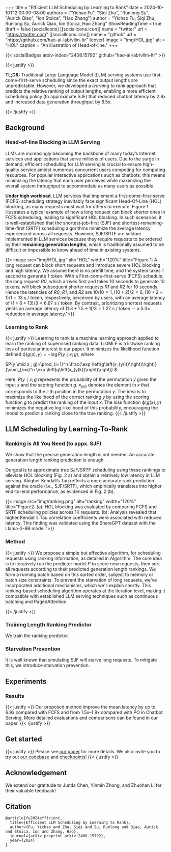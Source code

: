 +++
title = "Efficient LLM Scheduling by Learning to Rank"
date = 2024-10-10T12:00:00-08:00
authors = ["Yichao Fu", "Siqi Zhu", "Runlong Su", "Aurick Qiao", "Ion Stoica", "Hao Zhang"]
author = "Yichao Fu, Siqi Zhu, Runlong Su, Aurick Qiao, Ion Stoica, Hao Zhang"
ShowReadingTime = true
draft = false
[socialIcons]
    [[socialIcons.icon]]
      name = "twitter"
      url = "https://twitter.com"
    [[socialIcons.icon]]
      name = "github"
      url = "https://github.com/hao-ai-lab/vllm-ltr"
[cover]
      image = "img/HOL.jpg"
      alt = "HOL"
      caption = "An illustration of Head-of-line."
+++

{{< socialBadges arxiv-index="2408.15792" github="hao-ai-lab/vllm-ltr" >}}

{{< justify >}}

**TL;DR:** Traditional Large Language Model (LLM) serving systems use first-come-first-serve scheduling since the exact output lengths are unpredictable. However, we developed a *learning to rank* approach that predicts the relative ranking of output lengths, enabling a more efficient scheduling policy (to approximate SJF) that reduced chatbot latency by 2.8x and increased data generation throughput by 6.5x.

{{< /justify >}}

## Background

### Head-of-line Blocking in LLM Serving 

LLMs are increasingly becoming the backbone of many today’s Internet services and applications that serve millions of users. Due to the surge in demand, efficient scheduling for LLM serving is crucial to ensure high-quality service amidst numerous concurrent users competing for computing resources. For popular interactive applications such as chatbots, this means minimizing the latency that each user perceives while maximizing the overall system throughput to accommodate as many users as possible.

**Under high workload**, LLM services that implement a first-come-first-serve (FCFS) scheduling strategy inevitably face significant Head-Of-Line (HOL) blocking, as many requests must wait for others to execute. Figure 1 illustrates a typical example of how a long request can block shorter ones in FCFS scheduling, leading to significant HOL blocking. In such scenarios, it is well-established that the shortest-job-first (SJF) and shortest-remaining-time-first (SRTF) scheduling algorithms minimize the average latency experienced across all requests. However, SJF/SRTF are seldom implemented in LLM services because they require requests to be ordered by their **remaining generation lengths**, which is traditionally assumed to be difficult or impossible to know ahead of time in existing systems.

{{< image src="img/HOL.jpg" alt="HOL" width="120%" title="Figure 1: A long request can block short requests and introduce severe HOL blocking and high latency. We assume there is no prefill time, and the system takes 1 second to generate 1 token. With a First-come-first-serve (FCFS) schedule, the long request *R0*, which arrives first and takes 10 seconds to generate 10 tokens, will block subsequent shorter requests *R1* and *R2* for 10 seconds. Hence the latencies of *R0*,  *R1*, and *R2* are $10 / 10 = 1, (10 + 2) / 2 = 6, (10+2+1)/1=13 \mbox{ s / token}$, respectively, perceived by users, with an average latency of $(1+6+13)/3 = 6.67 \mbox{ s / token}$. By contrast, prioritizing shortest requests yields an average latency of $(1.3+1.5+1)/3=1.27 \mbox{ s / token}$ -- a $5.3\times$ reduction in average latency.">}}

### Learning to Rank

{{< justify >}}
Learning to rank is a machine learning approach applied to learn the ranking of supervised ranking data. ListMLE is a listwise ranking loss of particular interest in our paper. It minimizes the likelihood function defined $\mathcal{\phi}(g(x),y)=-\log P\left(y \mid x ; g\right)$, where

$P(y \mid x ; g)=\prod_{i=1}^n \frac{\exp \left(g\left(x_{y(i)}\right)\right)}{\sum_{k=i}^n \exp \left(g\left(x_{y(k)}\right)\right)} $   

Here, $P(y \mid x ; g$ represents the probability of the permutation $y$ given the input $x$ and the scoring function $g$. $x_{y(i)}$ denotes the element in $x$ that corresponds to the $i$-th position in the permutation $y$. The idea is to maximize the likelihood of the correct ranking $y$ by using the scoring function $g$ to predict the ranking of the input $x$. The loss function $\mathcal{\phi}(g(x),y)$ minimizes the negative log-likelihood of this probability, encouraging the model to predict a ranking close to the true ranking. 
{{< /justify >}}

## LLM Scheduling by Learning-To-Rank

### Ranking is All You Need (to appx. SJF)

We show that the precise generation length is not needed. An accurate generation length ranking prediction is enough. 

Ourgoal is to approximate true SJF/SRTF scheduling using these rankings to alleviate HOL blocking (Fig. 2 a) and obtain a relatively low latency in LLM serving. Ahigher Kendall’s Tau reflects a more accurate rank prediction against the oracle (i.e., SJF/SRTF), which empirically translates into higher end-to-end performance, as evidenced in Fig. 2 (b).
 
{{< image src="img/ranking.png" alt="ranking" width="120%" title="Figure2: (a): HOL blocking was evaluated by comparing FCFS and SRTF scheduling policies across 1K requests. (b): Analysis revealed that higher Kendall’s Tau correlation coefficients were associated with reduced latency. This finding was validated using the ShareGPT dataset with the Llama-3-8B model.">}}


### Method

{{< justify >}}
We propose a simple but effective algorithm, for scheduling requests using ranking information, as detailed in Algorithm. The core idea is to iteratively run the predictor model $P$ to score new requests, then sort all requests according to their predicted generation length rankings. We form a running batch based on this sorted order, subject to memory or batch size constraints. To prevent the starvation of long requests, we've incorporated additional mechanisms, which we'll explain shortly. This ranking-based scheduling algorithm operates at the iteration level, making it compatible with established LLM serving techniques such as continuous batching and PagedAttention. 

{{< /justify >}}

### Training Length Ranking Predictor

We train the ranking predictor.

### Starvation Prevention

It is well known that simulating SJF will starve long requests. To mitigate this, we introduce starvation prevention.

##  Experiments

### Results
{{< justify >}}
Our proposed method improve the mean latency by up to 6.9x compared with FCFS and from 1.5x–1.9x compared with PO in Chatbot Serving. More detailed evaluations and comparisons can be found in our paper.
{{< /justify >}}


## Get started
{{< justify >}}
Please see [our paper](https://arxiv.org/abs/2408.15792) for more details. We also invite you to try out [our codebase](https://github.com/hao-ai-lab/vllm-ltr) and [checkpoints](https://huggingface.co/LLM-ltr/)!
{{< /justify >}}

## Acknowledgement

We extend our gratitude to Junda Chen, Yinmin Zhong, and Zhuohan Li for their valuable feedback!

## Citation

```
@article{fu2024efficient,
  title={Efficient LLM Scheduling by Learning to Rank},
  author={Fu, Yichao and Zhu, Siqi and Su, Runlong and Qiao, Aurick and Stoica, Ion and Zhang, Hao},
  journal={arXiv preprint arXiv:2408.15792},
  year={2024}
}
```
